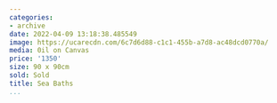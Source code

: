 ```yaml
---
categories:
- archive
date: 2022-04-09 13:18:38.485549
image: https://ucarecdn.com/6c7d6d88-c1c1-455b-a7d8-ac48dcd0770a/
media: 0il on Canvas
price: '1350'
size: 90 x 90cm
sold: Sold
title: Sea Baths
...
```

